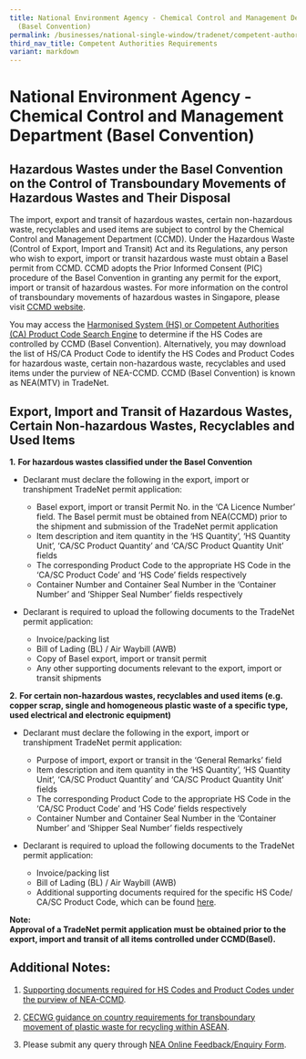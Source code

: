 ```yaml
---
title: National Environment Agency - Chemical Control and Management Department
  (Basel Convention)
permalink: /businesses/national-single-window/tradenet/competent-authorities-requirements/basel-convention/
third_nav_title: Competent Authorities Requirements
variant: markdown
---
```

# National Environment Agency - Chemical Control and Management Department (Basel Convention)

## Hazardous Wastes under the Basel Convention on the Control of Transboundary Movements of Hazardous Wastes and Their Disposal

The import, export and transit of hazardous wastes, certain non-hazardous waste, recyclables and used items are subject to control by the Chemical Control and Management Department (CCMD). Under the Hazardous Waste (Control of Export, Import and Transit) Act and its Regulations, any person who wish to export, import or transit hazardous waste must obtain a Basel permit from CCMD. CCMD adopts the Prior Informed Consent (PIC) procedure of the Basel Convention in granting any permit for the export, import or transit of hazardous wastes. For more information on the control of transboundary movements of hazardous wastes in Singapore, please visit [CCMD website](https://www.nea.gov.sg/corporate-functions/resources/legislation-international-law/multilateral-environmental-agreements/chemical-safety/basel-convention).

You may access the [Harmonised System (HS) or Competent Authorities (CA) Product Code Search Engine](https://www.tradenet.gov.sg/tradenet/portlets/search/searchHSCA/searchInitHSCA.do) to determine if the HS Codes are controlled by CCMD (Basel Convention). Alternatively, you may download the list of HS/CA Product Code to identify the HS Codes and Product Codes for hazardous waste, certain non-hazardous waste, recyclables and used items under the purview of NEA-CCMD. CCMD (Basel Convention) is known as NEA(MTV) in TradeNet.

## Export, Import and Transit of Hazardous Wastes, Certain Non-hazardous Wastes, Recyclables and Used Items

**1.**  **For hazardous wastes classified under the Basel Convention**
    
- Declarant must declare the following in the export, import or transhipment TradeNet permit application:
    -  Basel export, import or transit Permit No. in the ‘CA Licence Number’ field. The Basel permit must be obtained from NEA(CCMD) prior to the shipment and submission of the TradeNet permit application
    -  Item description and item quantity in the ‘HS Quantity’, ‘HS Quantity Unit’, ‘CA/SC Product Quantity’ and ‘CA/SC Product Quantity Unit’ fields
    - The corresponding Product Code to the appropriate HS Code in the ‘CA/SC Product Code’ and ‘HS Code’ fields respectively
    - Container Number and Container Seal Number in the ‘Container Number’ and ‘Shipper Seal Number’ fields respectively

- Declarant is required to upload the following documents to the TradeNet permit application:
     -  Invoice/packing list
     -  Bill of Lading (BL) / Air Waybill (AWB)
     -  Copy of Basel export, import or transit permit
     -  Any other supporting documents relevant to the export, import or transit shipments
 
    
**2.**  **For certain non-hazardous wastes, recyclables and used items (e.g. copper scrap, single and homogeneous plastic waste of a specific type, used electrical and electronic equipment)**

- Declarant must declare the following in the export, import or transhipment TradeNet permit application:
   - Purpose of import, export or transit in the ‘General Remarks’ field
   - Item description and item quantity in the ‘HS Quantity’, ‘HS Quantity Unit’, ‘CA/SC Product Quantity’ and ‘CA/SC Product Quantity Unit’ fields
   - The corresponding Product Code to the appropriate HS Code in the ‘CA/SC Product Code’ and ‘HS Code’ fields respectively
   - Container Number and Container Seal Number in the ‘Container Number’ and ‘Shipper Seal Number’ fields respectively

- Declarant is required to upload the following documents to the TradeNet permit application:
   - Invoice/packing list
   - Bill of Lading (BL) / Air Waybill (AWB)
   - Additional supporting documents required for the specific HS Code/ CA/SC Product Code, which can be found [here](https://www.nea.gov.sg/docs/default-source/tiw/ccmd-basel-product-codes.pdf).


**Note:  
Approval of a TradeNet permit application must be obtained prior to the export, import and transit of all items controlled under CCMD(Basel).**


## Additional Notes:

1.  [Supporting documents required for HS Codes and Product Codes under the purview of NEA-CCMD](https://www.nea.gov.sg/docs/default-source/tiw/ccmd-basel-product-codes.pdf).

2.  [CECWG guidance on country requirements for transboundary movement of plastic waste for recycling within ASEAN](https://kbscustoms.asean.org/wp-content/uploads/2025/02/Publication-of-AMS-Administrative-and-Technical-Requirements-as-well-as-Practices-on-Plastic-Waste-Control-for-AMS-Awareness.pdf). 

3.  Please submit any query through [NEA Online Feedback/Enquiry Form](http://www.nea.gov.sg/feedback).